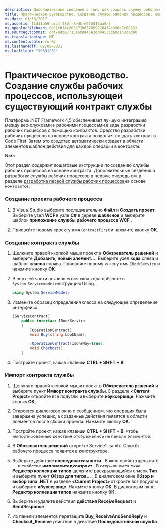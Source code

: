 ```yaml
---
description: Дополнительные сведения о том, как создать службу рабочего процесса, которая использует существующий контракт службы.
title: Практическое руководство. Создание службы рабочих процессов, использующей существующий контракт службы
ms.date: 03/30/2017
ms.assetid: 11d11b59-acc4-48bf-8e4b-e97b516aa0a9
ms.openlocfilehash: 0a31f0f4e205c72b857b59726437e896a7c68231
ms.sourcegitcommit: ddf7edb67715a5b9a45e3dd44536dabc153c1de0
ms.translationtype: MT
ms.contentlocale: ru-RU
ms.lasthandoff: 02/06/2021
ms.locfileid: "99631259"
---
```

# <a name="how-to-create-a-workflow-service-that-consumes-an-existing-service-contract"></a>Практическое руководство. Создание службы рабочих процессов, использующей существующий контракт службы

Платформа .NET Framework 4,5 обеспечивает лучшую интеграцию между веб-службами и рабочими процессами в виде разработки рабочих процессов с помощью контрактов. Средство разработки рабочих процессов на основе контракта позволяет создать контракт в Code First. Затем это средство автоматически создает в области элементов шаблон действия для каждой операции в контракте.  
  
> [!NOTE]
> Этот раздел содержит пошаговые инструкции по созданию службы рабочих процессов на основе контракта. Дополнительные сведения о разработке службы рабочих процессов в первую очередь см. в разделе [разработка первой службы рабочих процессов](contract-first-workflow-service-development.md)на основе контрактов.  
  
### <a name="creating-the-workflow-project"></a>Создание проекта рабочего процесса  
  
1. В Visual Studio выберите последовательно **Файл** и **Создать проект**. Выберите узел **WCF** в узле **C#** в дереве **шаблонов** и выберите шаблон **приложение службы рабочего процесса WCF** .  
  
2. Присвойте новому проекту имя `ContractFirst` и нажмите кнопку **ОК**.  
  
### <a name="creating-the-service-contract"></a>Создание контракта службы  
  
1. Щелкните правой кнопкой мыши проект в **Обозреватель решений** и выберите **Добавить**, **новый элемент...**. Выберите узел **кода** слева и шаблон **класса** справа. Присвойте новому классу имя `IBookService` и нажмите кнопку **ОК**.  
  
2. В верхней части появившегося окна кода добавьте в `System.Servicemodel` инструкцию Using.  
  
    ```csharp  
    using System.ServiceModel;  
    ```  
  
3. Измените образец определения класса на следующее определение интерфейса.  
  
    ```csharp  
    [ServiceContract]  
        public interface IBookService  
        {  
            [OperationContract]  
            void Buy(string bookName);  
  
            [OperationContract(IsOneWay=true)]  
            void Checkout();  
        }  
    ```  
  
4. Постройте проект, нажав клавиши **CTRL + SHIFT + B**.  
  
### <a name="importing-the-service-contract"></a>Импорт контракта службы  
  
1. Щелкните правой кнопкой мыши проект в **Обозреватель решений** и выберите пункт **Импорт контракта службы**. В разделе **\<Current Project>** откройте все подузлы и выберите **ибуксервице**. Нажмите кнопку **OK**.  
  
2. Откроется диалоговое окно с сообщением, что операция была завершена успешно, а созданные действия появятся в области элементов после сборки проекта. Нажмите кнопку **OK**.  
  
3. Постройте проект, нажав клавиши **CTRL + SHIFT + B**, чтобы импортированные действия отображались на панели элементов.  
  
4. В **Обозреватель решений** откройте Service1. xamlx. Служба рабочего процесса появится в конструкторе.  
  
5. Выберите действие **последовательности** . В окно свойств щелкните **...** в свойстве **имплементедконтракт** . В открывшемся окне **Редактор коллекции типов** щелкните раскрывающийся список **Тип** и выберите пункт **Обзор для типов...** . В диалоговом окне **Обзор и выбор типа .NET** в разделе **\<Current Project>** откройте все подузлы и выберите **ибуксервице**. Нажмите кнопку **OK**. В диалоговом окне **Редактор коллекции типов** нажмите кнопку **ОК**.  
  
6. Выберите и удалите действия **действия ReceiveRequest** и **SendResponse** .  
  
7. Из панели элементов перетащите **Buy_ReceiveAndSendReply** и **Checkout_Receive** действие в действие **Последовательная служба** .
